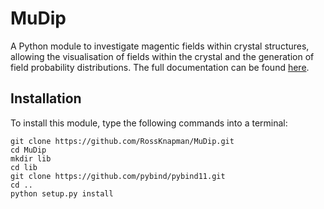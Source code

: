# MuDip

A Python module to investigate magentic fields within crystal structures, allowing the visualisation of fields within the crystal and the generation of field probability distributions. The full documentation can be found [here](https://rossknapman.github.io/MuDip/).

## Installation

To install this module, type the following commands into a terminal:

```
git clone https://github.com/RossKnapman/MuDip.git
cd MuDip
mkdir lib
cd lib
git clone https://github.com/pybind/pybind11.git
cd ..
python setup.py install
```
